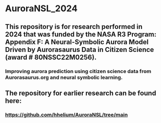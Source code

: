 # AuroraNSL_2024

## This repository is for research performed in 2024 that was funded by the NASA R3 Program: Appendix F: A Neural-Symbolic Aurora Model Driven by Aurorasaurus Data in Citizen Science (award # 80NSSC22M0256).
   ### Improving aurora prediction using citizen science data from Aurorasaurus.org and neural symbolic learning.

## The repository for earlier research can be found here: 
  ### https://github.com/hhelium/AuroraNSL/tree/main
